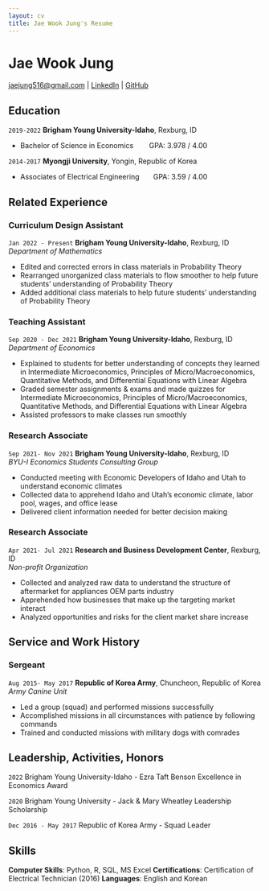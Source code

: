 ```yaml
---
layout: cv
title: Jae Wook Jung's Resume
---
```

# Jae Wook Jung

<div id="webaddress">
<a href="jaejung516@gmail.com">jaejung516@gmail.com</a>
| <a href="https://www.linkedin.com/in/jae-wook-jung">LinkedIn</a>
| <a href="https://github.com/Jae2Wook?tab=repositories">GitHub</a>
</div>

<!-- https://www.monique.tech/the-art-of-markdown -->

## Education

`2019-2022`
__Brigham Young University-Idaho__, Rexburg, ID

- Bachelor of Science in Economics  &nbsp; &nbsp; &nbsp;&nbsp; GPA: 3.978 / 4.00


`2014-2017`
__Myongji University__, Yongin, Republic of Korea

- Associates of Electrical Engineering &nbsp; &nbsp; &nbsp; GPA: 3.59 / 4.00


## Related Experience

### Curriculum Design Assistant
`Jan 2022 - Present`
__Brigham Young University-Idaho__, Rexburg, ID <br />
*Department of Mathematics*

- Edited and corrected errors in class materials in Probability Theory
- Rearranged unorganized class materials to flow smoother to help future students’ understanding of Probability Theory
- Added additional class materials to help future students’ understanding of Probability Theory

### Teaching Assistant
`Sep 2020 - Dec 2021`
__Brigham Young University-Idaho__, Rexburg, ID <br />
*Department of Economics*
- Explained to students for better understanding of concepts they learned in Intermediate Microeconomics, Principles of
Micro/Macroeconomics, Quantitative Methods, and Differential Equations with Linear Algebra
- Graded semester assignments & exams and made quizzes for Intermediate Microeconomics, Principles of
Micro/Macroeconomics, Quantitative Methods, and Differential Equations with Linear Algebra
- Assisted professors to make classes run smoothly

### Research Associate
`Sep 2021- Nov 2021`
__Brigham Young University-Idaho__, Rexburg, ID <br />
*BYU-I Economics Students Consulting Group*
- Conducted meeting with Economic Developers of Idaho and Utah to understand economic climates
- Collected data to apprehend Idaho and Utah’s economic climate, labor pool, wages, and office lease
- Delivered client information needed for better decision making

###  Research Associate
`Apr 2021- Jul 2021`
__Research and Business Development Center__, Rexburg, ID <br />
*Non-profit Organization*
- Collected and analyzed raw data to understand the structure of aftermarket for appliances OEM parts industry
- Apprehended how businesses that make up the targeting market interact
- Analyzed opportunities and risks for the client market share increase

## Service and Work History

### Sergeant
`Aug 2015- May 2017`
__Republic of Korea Army__, Chuncheon, Republic of Korea <br />
*Army Canine Unit*
- Led a group (squad) and performed missions successfully
- Accomplished missions in all circumstances with patience by following commands
- Trained and conducted missions with military dogs with comrades

## Leadership, Activities, Honors

`2022`
Brigham Young University-Idaho - Ezra Taft Benson Excellence in Economics Award

`2020`
Brigham Young University - Jack & Mary Wheatley Leadership Scholarship

`Dec 2016 - May 2017`
Republic of Korea Army - Squad Leader

## Skills
__Computer Skills__: Python, R, SQL, MS Excel
__Certifications__: Certification of Electrical Technician (2016)
__Languages__: English and Korean

<!-- ### Footer

Last updated: May 2013 -->


